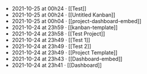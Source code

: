 - 2021-10-25 at 00h24 · [[Test]]
- 2021-10-25 at 00h24 · [[Untitled Kanban]]
- 2021-10-25 at 00h04 · [[project-dashboard-embed]]
- 2021-10-24 at 23h59 · [[kanban-template]]
- 2021-10-24 at 23h58 · [[Test Project]]
- 2021-10-24 at 23h49 · [[Test 1]]
- 2021-10-24 at 23h49 · [[Test 2]]
- 2021-10-24 at 23h49 · [[Project Template]]
- 2021-10-24 at 23h43 · [[Dashboard-embed]]
- 2021-10-24 at 23h41 · [[Dashboard]]
